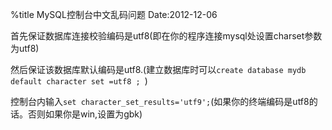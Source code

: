 %title MySQL控制台中文乱码问题
Date:2012-12-06

首先保证数据库连接校验编码是utf8(即在你的程序连接mysql处设置charset参数为utf8)

然后保证该数据库默认编码是utf8.(建立数据库时可以`create database mydb default character set =utf8 ;
`)

控制台内输入`set character_set_results='utf9';`(如果你的终端编码是utf8的话。否则如果你是win,设置为gbk)

